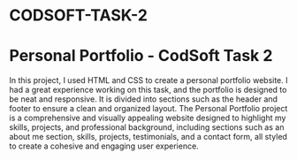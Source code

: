 # CODSOFT-TASK-2
# Personal Portfolio - CodSoft Task 2

In this project, I used HTML and CSS to create a personal portfolio website. I had a great experience working on this task, and the portfolio is designed to be neat and responsive. It is divided into sections such as the header and footer to ensure a clean and organized layout. The Personal Portfolio project is a comprehensive and visually appealing website designed to highlight my skills, projects, and professional background, including sections such as an about me section, skills, projects, testimonials, and a contact form, all styled to create a cohesive and engaging user experience.
